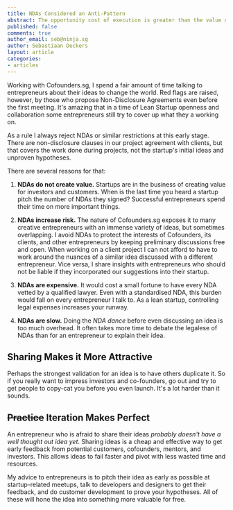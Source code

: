 ```yaml
---
title: NDAs Considered an Anti-Pattern
abstract: The opportunity cost of execution is greater than the value of any unproven idea.
published: false
comments: true
author_email: seb@ninja.sg
author: Sebastiaan Deckers
layout: article
categories:
- articles
---
```


Working with Cofounders.sg, I spend a fair amount of time talking to entrepreneurs about their ideas to change the world. Red flags are raised, however, by those who propose Non-Disclosure Agreements even before the first meeting. It's amazing that in a time of Lean Startup openness and collaboration some entrepreneurs still try to cover up what they a working on.

As a rule I always reject NDAs or similar restrictions at this early stage. There are non-disclosure clauses in our project agreement with clients, but that covers the work done during projects, not the startup's initial ideas and unproven hypotheses.

There are several ressons for that:

1. **NDAs do not create value.** Startups are in the business of creating value for investors and customers. When is the last time you heard a startup pitch the number of NDAs they signed? Successful entrepreneurs spend their time on more important things.

1. **NDAs increase risk.** The nature of Cofounders.sg exposes it to many creative entrepreneurs with an immense variety of ideas, but sometimes overlapping. I avoid NDAs to protect the interests of Cofounders, its clients, and other entrepreneurs by keeping preliminary discussions free and open. When working on a client project I can not afford to have to work around the nuances of a similar idea discussed with a different entrepreneur. Vice versa, I share insights with entrepreneurs who should not be liable if they incorporated our suggestions into their startup.

1. **NDAs are expensive.** It would cost a small fortune to have every NDA vetted by a qualified lawyer. Even with a standardised NDA, this burden would fall on every entrepreneur I talk to. As a lean startup, controlling legal expenses increases your runway.

1. **NDAs are slow.** Doing the *NDA dance* before even discussing an idea is too much overhead. It often takes more time to debate the legalese of NDAs than for an entrepreneur to explain their idea.

## Sharing Makes it More Attractive

Perhaps the strongest validation for an idea is to have others duplicate it. So if you really want to impress investors and co-founders, go out and try to get people to copy-cat you before you even launch. It's a lot harder than it sounds.

## <s>Practice</s> Iteration Makes Perfect

An entrepreneur who is afraid to share their ideas *probably doesn't have a well thought out idea yet*. Sharing ideas is a cheap and effective way to get early feedback from potential customers, cofounders, mentors, and investors. This allows ideas to fail faster and pivot with less wasted time and resources.

My advice to entrepreneurs is to pitch their idea as early as possible at startup-related meetups, talk to developers and designers to get their feedback, and do customer development to prove your hypotheses. All of these will hone the idea into something more valuable for free.